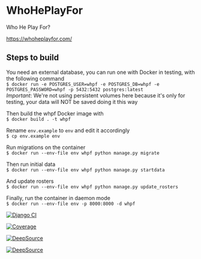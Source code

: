 # WhoHePlayFor
Who He Play For?

https://whoheplayfor.com/

## Steps to build
You need an external database, you can run one with Docker in testing, with the following command  
`$ docker run -e POSTGRES_USER=whpf -e POSTGRES_DB=whpf -e POSTGRES_PASSWORD=whpf -p 5432:5432 postgres:latest`  
*Important*: We're not using persistent volumes here because it's only for testing, your data will NOT be saved doing it this way

Then build the whpf Docker image with  
`$ docker build . -t whpf`

Rename `env.example` to `env` and edit it accordingly  
`$ cp env.example env`

Run migrations on the container  
`$ docker run --env-file env whpf python manage.py migrate`

Then run initial data  
`$ docker run --env-file env whpf python manage.py startdata`

And update rosters  
`$ docker run --env-file env whpf python manage.py update_rosters`

Finally, run the container in daemon mode  
`$ docker run --env-file env -p 8000:8000 -d whpf`


[![Django CI](https://github.com/fepe55/whoheplayfor/actions/workflows/main.yml/badge.svg)](https://github.com/fepe55/whoheplayfor/actions/workflows/main.yml)

[![Coverage](https://codecov.io/gh/fepe55/whoheplayfor/branch/master/graph/badge.svg?token=BBWNJ62AMD)](https://codecov.io/gh/fepe55/whoheplayfor)

[![DeepSource](https://deepsource.io/gh/fepe55/whoheplayfor.svg/?label=active+issues&show_trend=true)](https://deepsource.io/gh/fepe55/whoheplayfor/?ref=repository-badge)

[![DeepSource](https://deepsource.io/gh/fepe55/whoheplayfor.svg/?label=resolved+issues&show_trend=true)](https://deepsource.io/gh/fepe55/whoheplayfor/?ref=repository-badge)

